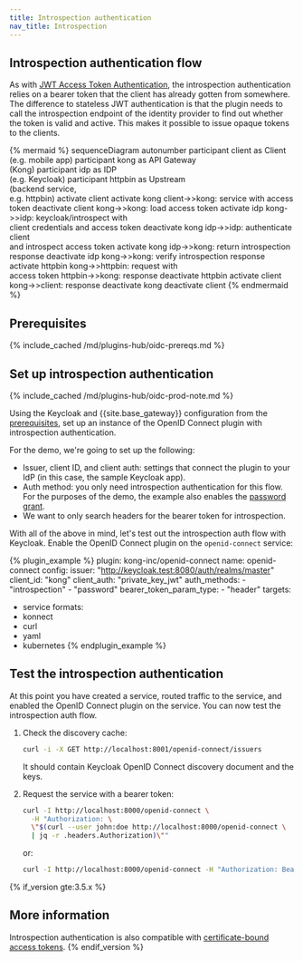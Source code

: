 ```yaml
---
title: Introspection authentication
nav_title: Introspection
---
```


## Introspection authentication flow

As with [JWT Access Token Authentication](/hub/kong-inc/openid-connect/how-to/authentication/jwt-access-token/), 
the introspection authentication relies on a bearer token that the client has already gotten from somewhere. 
The difference to stateless JWT authentication is that the plugin needs to call the introspection endpoint of 
the identity provider to find out whether the token is valid and active. 
This makes it possible to issue opaque tokens to the clients.

<!--vale off-->
{% mermaid %}
sequenceDiagram
    autonumber
    participant client as Client <br>(e.g. mobile app)
    participant kong as API Gateway <br>(Kong)
    participant idp as IDP <br>(e.g. Keycloak)
    participant httpbin as Upstream <br>(backend service,<br> e.g. httpbin)
    activate client
    activate kong
    client->>kong: service with access token
    deactivate client
    kong->>kong: load access token
    activate idp
    kong->>idp: keycloak/introspect with <br/>client credentials and access token
    deactivate kong
    idp->>idp: authenticate client <br/>and introspect access token
    activate kong
    idp->>kong: return introspection response
    deactivate idp
    kong->>kong: verify introspection response
    activate httpbin
    kong->>httpbin: request with <br/>access token
    httpbin->>kong: response
    deactivate httpbin
    activate client
    kong->>client: response
    deactivate kong
    deactivate client
{% endmermaid %}
<!--vale on-->

## Prerequisites

{% include_cached /md/plugins-hub/oidc-prereqs.md %}

## Set up introspection authentication

{% include_cached /md/plugins-hub/oidc-prod-note.md %}

Using the Keycloak and {{site.base_gateway}} configuration from the [prerequisites](#prerequisites), 
set up an instance of the OpenID Connect plugin with introspection authentication.

For the demo, we're going to set up the following:
* Issuer, client ID, and client auth: settings that connect the plugin to your IdP (in this case, the sample Keycloak app).
* Auth method: you only need introspection authentication for this flow. 
For the purposes of the demo, the example also enables the
[password grant](/hub/kong-inc/openid-connect/how-to/authentication/password-grant/).
* We want to only search headers for the bearer token for introspection.

With all of the above in mind, let's test out the introspection auth flow with Keycloak. 
Enable the OpenID Connect plugin on the `openid-connect` service:

<!-- vale off-->
{% plugin_example %}
plugin: kong-inc/openid-connect
name: openid-connect
config:
  issuer: "http://keycloak.test:8080/auth/realms/master"
  client_id: "kong"
  client_auth: "private_key_jwt"
  auth_methods:
    - "introspection"
    - "password"
  bearer_token_param_type: 
    - "header"
targets:
  - service
formats:
  - konnect
  - curl
  - yaml
  - kubernetes
{% endplugin_example %}
<!--vale on -->

## Test the introspection authentication

At this point you have created a service, routed traffic to the service, and 
enabled the OpenID Connect plugin on the service. You can now test the introspection auth flow.

1. Check the discovery cache: 

    ```sh
    curl -i -X GET http://localhost:8001/openid-connect/issuers
    ```

    It should contain Keycloak OpenID Connect discovery document and the keys.

2. Request the service with a bearer token:

    ```sh
    curl -I http://localhost:8000/openid-connect \
      -H "Authorization: \
      \"$(curl --user john:doe http://localhost:8000/openid-connect \
      | jq -r .headers.Authorization)\""
    ```

    or:
    ```sh
    curl -I http://localhost:8000/openid-connect -H "Authorization: Bearer <access-token>"
    ```

{% if_version gte:3.5.x %}
## More information

Introspection authentication is also compatible with [certificate-bound access tokens](/hub/kong-inc/openid-connect/how-to/cert-bound-access-tokens/). 
{% endif_version %}